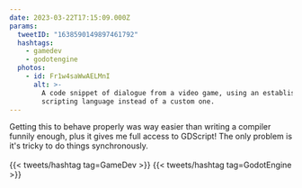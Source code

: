 ```yaml
---
date: 2023-03-22T17:15:09.000Z
params:
  tweetID: "1638590149897461792"
  hashtags:
    - gamedev
    - godotengine
  photos:
    - id: Fr1w4saWwAELMnI
      alt: >-
        A code snippet of dialogue from a video game, using an established
        scripting language instead of a custom one.
---
```


Getting this to behave properly was way easier than writing a compiler funnily
enough, plus it gives me full access to GDScript! The only problem is it's
tricky to do things synchronously.\
\
{{< tweets/hashtag tag=GameDev >}} {{< tweets/hashtag tag=GodotEngine >}}
